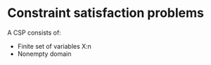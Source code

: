 # Constraint satisfaction problems

A CSP consists of:

- Finite set of variables X:n
- Nonempty domain
